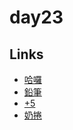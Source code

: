 # day23

## Links

- [哈囉](https://rabbittee.github.io/JavaScript30/day23/kirby/)
- [鉛筆](https://rabbittee.github.io/JavaScript30/day23/pencil/)
- [+5](https://rabbittee.github.io/JavaScript30/day23/plusfive/)
- [奶捲](https://rabbittee.github.io/JavaScript30/day23/recoil/)
